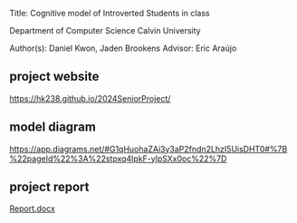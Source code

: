 Title: Cognitive model of Introverted Students in class


Department of Computer Science
Calvin University


Author(s): Daniel Kwon, Jaden Brookens
Advisor: Eric Araújo


## project website

https://hk238.github.io/2024SeniorProject/


## model diagram

https://app.diagrams.net/#G1qHuohaZAi3y3aP2fndn2LhzI5UisDHT0#%7B%22pageId%22%3A%22stpxq4IpkF-ylpSXx0oc%22%7D



## project report

[Report.docx](Report.docx)